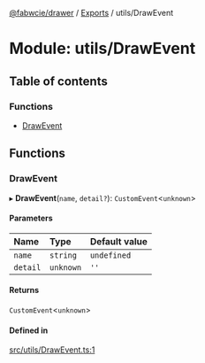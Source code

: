 [@fabwcie/drawer](../README.md) / [Exports](../modules.md) / utils/DrawEvent

# Module: utils/DrawEvent

## Table of contents

### Functions

- [DrawEvent](utils_DrawEvent.md#drawevent)

## Functions

### DrawEvent

▸ **DrawEvent**(`name`, `detail?`): `CustomEvent`<`unknown`\>

#### Parameters

| Name | Type | Default value |
| :------ | :------ | :------ |
| `name` | `string` | `undefined` |
| `detail` | `unknown` | `''` |

#### Returns

`CustomEvent`<`unknown`\>

#### Defined in

[src/utils/DrawEvent.ts:1](https://github.com/fabwcie/drawer/blob/850d9ed/src/utils/DrawEvent.ts#L1)

